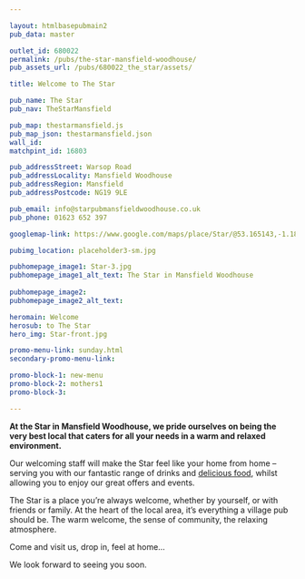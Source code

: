 ```yaml
---

layout: htmlbasepubmain2
pub_data: master

outlet_id: 680022
permalink: /pubs/the-star-mansfield-woodhouse/
pub_assets_url: /pubs/680022_the_star/assets/

title: Welcome to The Star

pub_name: The Star
pub_nav: TheStarMansfield

pub_map: thestarmansfield.js
pub_map_json: thestarmansfield.json
wall_id:
matchpint_id: 16803

pub_addressStreet: Warsop Road
pub_addressLocality: Mansfield Woodhouse
pub_addressRegion: Mansfield
pub_addressPostcode: NG19 9LE

pub_email: info@starpubmansfieldwoodhouse.co.uk
pub_phone: 01623 652 397

googlemap-link: https://www.google.com/maps/place/Star/@53.165143,-1.186826,18z/data=!4m12!1m6!3m5!1s0x0:0x616273edd11a46f3!2sStar!8m2!3d53.164963!4d-1.186826!3m4!1s0x0:0x616273edd11a46f3!8m2!3d53.164963!4d-1.186826?hl=en-GB

pubimg_location: placeholder3-sm.jpg

pubhomepage_image1: Star-3.jpg
pubhomepage_image1_alt_text: The Star in Mansfield Woodhouse
 
pubhomepage_image2: 
pubhomepage_image2_alt_text: 

heromain: Welcome
herosub: to The Star
hero_img: Star-front.jpg

promo-menu-link: sunday.html
secondary-promo-menu-link:

promo-block-1: new-menu
promo-block-2: mothers1
promo-block-3: 

---
```


**At the Star in Mansfield Woodhouse, we pride ourselves on being the very best local that caters for all your needs in a warm and relaxed environment.**

Our welcoming staff will make the Star feel like your home from home – serving you with our fantastic range of drinks and [delicious food](/pubs/the-star-mansfield-woodhouse/food-and-drink/), whilst allowing you to enjoy our great offers and events.

The Star is a place you’re always welcome, whether by yourself, or with friends or family. At the heart of the local area, it’s everything a village pub should be. The warm welcome, the sense of community, the relaxing atmosphere. 

Come and visit us, drop in, feel at home… 

We look forward to seeing you soon.

